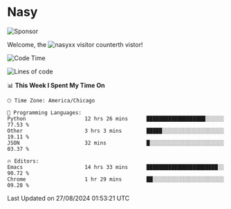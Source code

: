 # Nasy

<!--
<p align="center">
<img height="200" src="https://github-readme-stats.vercel.app/api?username=nasyxx&count_private=true&show_icons=true&theme=dracula&include_all_commits=true"/>
<img height="200" src="https://github-readme-stats.vercel.app/api/top-langs/?username=nasyxx&theme=dracula&hide=html,jupyter+notebook&count_private=true&show_icons=true"/>
</p>

  
----------------
-->

![Sponsor](https://img.shields.io/static/v1.svg?label=Sponsor&message=%E2%9D%A4&logo=GitHub&style=flat&color=pink)
 
Welcome, the ![nasyxx visitor counter](https://count.getloli.com/get/@nasyxx?theme=rule34)th vistor!
 
<!--START_SECTION:waka-->
![Code Time](http://img.shields.io/badge/Code%20Time-4%2C608%20hrs%2056%20mins-blue)

![Lines of code](https://img.shields.io/badge/From%20Hello%20World%20I%27ve%20Written-6.4%20million%20lines%20of%20code-blue)

📊 **This Week I Spent My Time On** 

```text
🕑︎ Time Zone: America/Chicago

💬 Programming Languages: 
Python                   12 hrs 26 mins      ███████████████████░░░░░░   77.53 % 
Other                    3 hrs 3 mins        █████░░░░░░░░░░░░░░░░░░░░   19.11 % 
JSON                     32 mins             █░░░░░░░░░░░░░░░░░░░░░░░░   03.37 % 

🔥 Editors: 
Emacs                    14 hrs 33 mins      ███████████████████████░░   90.72 % 
Chrome                   1 hr 29 mins        ██░░░░░░░░░░░░░░░░░░░░░░░   09.28 % 
```


 Last Updated on 27/08/2024 01:53:21 UTC
<!--END_SECTION:waka-->

<!-- ![visitors](https://visitor-badge.laobi.icu/badge?page_id=nasyxx.nasyxx) -->
